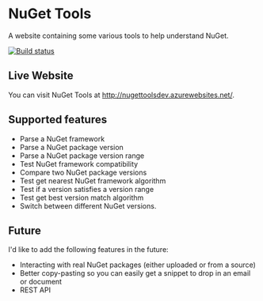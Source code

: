 # NuGet Tools

A website containing some various tools to help understand NuGet.

[![Build status](https://ci.appveyor.com/api/projects/status/yp3cnmxwng4yr0ll?svg=true)](https://ci.appveyor.com/project/joelverhagen/nugettools)

## Live Website

You can visit NuGet Tools at http://nugettoolsdev.azurewebsites.net/.

## Supported features

- Parse a NuGet framework
- Parse a NuGet package version
- Parse a NuGet package version range
- Test NuGet framework compatibility
- Compare two NuGet package versions
- Test get nearest NuGet framework algorithm
- Test if a version satisfies a version range
- Test get best version match algorithm 
- Switch between different NuGet versions.

## Future

I'd like to add the following features in the future:

- Interacting with real NuGet packages (either uploaded or from a source)
- Better copy-pasting so you can easily get a snippet to drop in an email or document
- REST API
